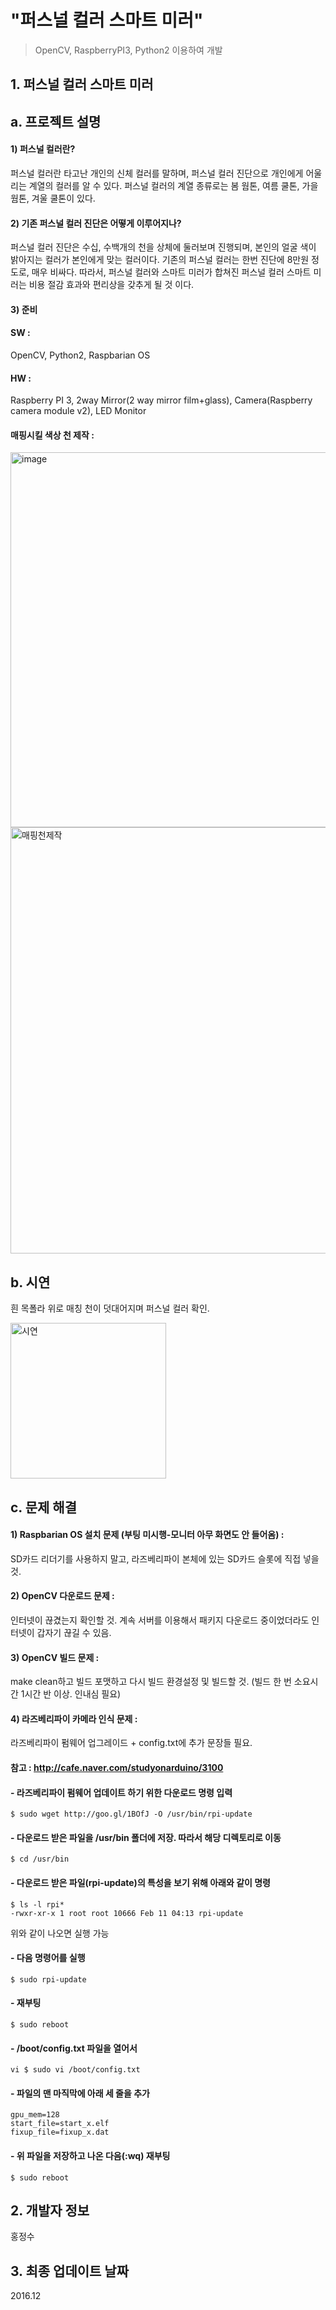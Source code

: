 # "퍼스널 컬러 스마트 미러"
> OpenCV, RaspberryPI3, Python2 이용하여 개발


 
## 1. 퍼스널 컬러 스마트 미러

## a. 프로젝트 설명


#### 1)	퍼스널 컬러란?

퍼스널 컬러란 타고난 개인의 신체 컬러를 말하며, 퍼스널 컬러 진단으로 개인에게 어울리는 계열의 컬러를 알 수 있다. 퍼스널 컬러의 계열 종류로는 봄 웜톤, 여름 쿨톤, 가을 웜톤, 겨울 쿨톤이 있다.

#### 2) 기존 퍼스널 컬러 진단은 어떻게 이루어지나?

  퍼스널 컬러 진단은 수십, 수백개의 천을 상체에 둘러보며 진행되며, 본인의 얼굴 색이 밝아지는 컬러가 본인에게 맞는 컬러이다. 기존의 퍼스널 컬러는 한번 진단에 8만원 정도로, 매우 비싸다.
  따라서, 퍼스널 컬러와 스마트 미러가 합쳐진 퍼스널 컬러 스마트 미러는 비용 절감 효과와 편리상을 갖추게 될 것 이다.

#### 3)	준비

#### SW :
OpenCV, Python2, Raspbarian OS

#### HW :
Raspberry PI 3, 2way Mirror(2 way mirror film+glass), Camera(Raspberry camera module v2), LED Monitor


#### 매핑시킬 색상 천 제작 :

<img width="600" alt="image" src="https://user-images.githubusercontent.com/41661879/55071159-2b817b80-50cb-11e9-8ad8-4a3e329a9cc0.png">

<img width="682" alt="매핑천제작" src="https://user-images.githubusercontent.com/41661879/55075310-fa5a7880-50d5-11e9-8380-dc5d2fdf9ed8.png">


## b. 시연

흰 목폴라 위로 매칭 천이 덧대어지며 퍼스널 컬러 확인.

<img width="249" alt="시연" src="https://user-images.githubusercontent.com/41661879/55073812-0fcda380-50d2-11e9-942f-11c2fea1d1c5.png">


## c. 문제 해결

#### 1) Raspbarian OS 설치 문제 (부팅 미시행-모니터 아무 화면도 안 들어옴) :
SD카드 리더기를 사용하지 말고, 라즈베리파이 본체에 있는 SD카드 슬롯에 직접 넣을 것.


#### 2) OpenCV 다운로드 문제 : 
인터넷이 끊겼는지 확인할 것. 계속 서버를 이용해서 패키지 다운로드 중이었더라도 인터넷이 갑자기 끊길 수 있음.

#### 3) OpenCV 빌드 문제 : 
make clean하고 빌드 포맷하고 다시 빌드 환경설정 및 빌드할 것.
(빌드 한 번 소요시간 1시간 반 이상. 인내심 필요)

#### 4) 라즈베리파이 카메라 인식 문제 : 
라즈베리파이 펌웨어 업그레이드 + config.txt에 추가 문장들 필요.

#### 참고 : http://cafe.naver.com/studyonarduino/3100


####	- 라즈베리파이 펌웨어 업데이트 하기 위한 다운로드 명령 입력
```$ sudo wget http://goo.gl/1BOfJ -O /usr/bin/rpi-update```

####	- 다운로드 받은 파일을 /usr/bin 폴더에 저장. 따라서 해당 디렉토리로 이동

```$ cd /usr/bin```

####	 - 다운로드 받은 파일(rpi-update)의 특성을 보기 위해 아래와 같이 명령

```
$ ls -l rpi* 
-rwxr-xr-x 1 root root 10666 Feb 11 04:13 rpi-update 
```

위와 같이 나오면 실행 가능

####	- 다음 명령어를 실행
```$ sudo rpi-update```

####	- 재부팅
```$ sudo reboot```

####	 - /boot/config.txt 파일을 열어서 

```vi $ sudo vi /boot/config.txt```

####	- 파일의 맨 마직막에 아래 세 줄을 추가
```
gpu_mem=128
start_file=start_x.elf
fixup_file=fixup_x.dat
```

####	- 위 파일을 저장하고 나온 다음(:wq) 재부팅  
```$ sudo reboot```



## 2. 개발자 정보

홍정수
  
## 3. 최종 업데이트 날짜

2016.12
